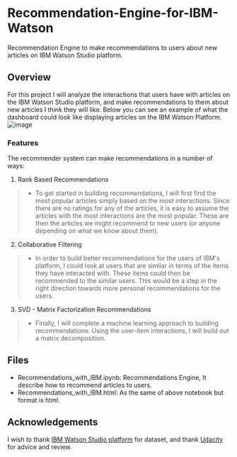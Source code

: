 # Recommendation-Engine-for-IBM-Watson
Recommendation Engine to make recommendations to users about new articles on IBM Watson Studio platform.  

## Overview  
For this project I will analyze the interactions that users have with articles on the IBM Watson Studio platform, and make recommendations to them about new articles I think they will like. Below you can see an example of what the dashboard could look like displaying articles on the IBM Watson Platform.  
![image](https://user-images.githubusercontent.com/40590709/82734385-564f7a00-9d38-11ea-9150-cd6325727388.png)  

### Features
The recommender system can make recommendations in a number of ways:
1. Rank Based Recommendations
> - To get started in building recommendations, I will first find the most popular articles simply based on the most interactions. Since there are no ratings for any of the articles, it is easy to assume the articles with the most interactions are the most popular. These are then the articles we might recommend to new users (or anyone depending on what we know about them).
2. Collaborative Filtering
> - In order to build better recommendations for the users of IBM's platform, I could look at users that are similar in terms of the items they have interacted with. These items could then be recommended to the similar users. This would be a step in the right direction towards more personal recommendations for the users.
3. SVD - Matrix Factorization Recommendations
> - Finally, I will complete a machine learning approach to building recommendations. Using the user-item interactions, I will build out a matrix decomposition.  

## Files
- Recommendations_with_IBM.ipynb: Recommendations Engine, It describe how to recommend articles to users.
- Recommendations_with_IBM.html: As the same of above notebook but format is html.

## Acknowledgements

I wish to thank [IBM Watson Studio platform](https://dataplatform.cloud.ibm.com/) for dataset, and thank [Udacity](https://www.udacity.com/) for advice and review.
